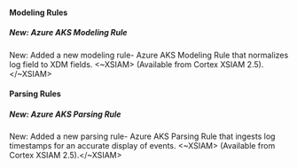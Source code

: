 
#### Modeling Rules

##### New: Azure AKS Modeling Rule

New: Added a new modeling rule- Azure AKS Modeling Rule that normalizes log field to XDM fields.
<~XSIAM> (Available from Cortex XSIAM 2.5).</~XSIAM>

#### Parsing Rules

##### New: Azure AKS Parsing Rule

New: Added a new parsing rule- Azure AKS Parsing Rule that ingests log timestamps for an accurate display of events. 
<~XSIAM> (Available from Cortex XSIAM 2.5).</~XSIAM>
